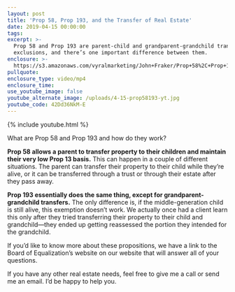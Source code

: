 ```yaml
---
layout: post
title: 'Prop 58, Prop 193, and the Transfer of Real Estate'
date: 2019-04-15 00:00:00
tags:
excerpt: >-
  Prop 58 and Prop 193 are parent-child and grandparent-grandchild transfer
  exclusions, and there’s one important difference between them.
enclosure: >-
  https://s3.amazonaws.com/vyralmarketing/John+Fraker/Prop+58%2C+Prop+193%2C+and+the+Transfer+of+Real+Estate.mp4
pullquote:
enclosure_type: video/mp4
enclosure_time:
use_youtube_image: false
youtube_alternate_image: /uploads/4-15-prop58193-yt.jpg
youtube_code: 42Dd36NkM-E
---
```


{% include youtube.html %}

What are Prop 58 and Prop 193 and how do they work?&nbsp;

**Prop 58 allows a parent to transfer property to their children and maintain their very low Prop 13 basis.** This can happen in a couple of different situations. The parent can transfer their property to their child while they’re alive, or it can be transferred through a trust or through their estate after they pass away.&nbsp;

**Prop 193 essentially does the same thing, except for grandparent-grandchild transfers.** The only difference is, if the middle-generation child is still alive, this exemption doesn’t work. We actually once had a client learn this only after they tried transferring their property to their child and grandchild—they ended up getting reassessed the portion they intended for the grandchild.

If you’d like to know more about these propositions, we have a link to the Board of Equalization’s website on our website that will answer all of your questions.&nbsp;

If you have any other real estate needs, feel free to give me a call or send me an email. I’d be happy to help you.